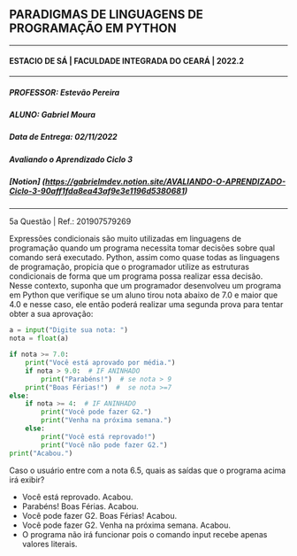 ## PARADIGMAS DE LINGUAGENS DE PROGRAMAÇÃO EM PYTHON
---
#### ESTACIO DE SÁ | FACULDADE INTEGRADA DO CEARÁ | 2022.2
---
##### PROFESSOR: Estevão Pereira
##### ALUNO: Gabriel Moura
##### Data de Entrega: 02/11/2022
##### Avaliando o Aprendizado Ciclo 3
##### [Notion] (https://gabrielmdev.notion.site/AVALIANDO-O-APRENDIZADO-Ciclo-3-90aff1fda8ea43af9e3e1196d5380681)
---
5a Questão | Ref.: 201907579269

Expressões condicionais são muito utilizadas em linguagens de programação quando um programa necessita tomar decisões sobre qual comando será executado. Python, assim como quase todas as linguagens de programação, propicia que o programador utilize as estruturas condicionais de forma que um programa possa realizar essa decisão. Nesse contexto, suponha que um programador desenvolveu um programa em Python que verifique se um aluno tirou nota abaixo de 7.0 e maior que 4.0 e nesse caso, ele então poderá realizar uma segunda  prova para tentar obter a sua aprovação:

```python
a = input("Digite sua nota: ")
nota = float(a)

if nota >= 7.0:
    print("Você está aprovado por média.")
    if nota > 9.0:  # IF ANINHADO
        print("Parabéns!")  # se nota > 9
    print("Boas Férias!")  #  se nota >=7
else:
    if nota >= 4:  # IF ANINHADO
        print("Você pode fazer G2.")
        print("Venha na próxima semana.")
    else:
        print("Você está reprovado!")
        print("Você não pode fazer G2.")
print("Acabou.")
```

Caso o usuário entre com a nota 6.5, quais as saídas que o programa acima irá exibir?

- Você está reprovado. Acabou.
- Parabéns! Boas Férias. Acabou.
- Você pode fazer G2. Boas Férias! Acabou.
- Você pode fazer G2.  Venha na próxima semana. Acabou.
- O programa não irá funcionar pois o comando input recebe apenas valores literais.

